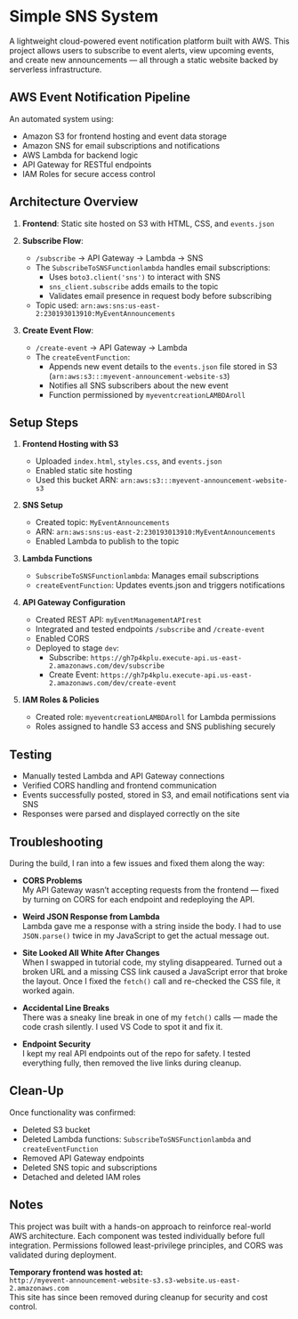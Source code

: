 # Simple SNS System

A lightweight cloud-powered event notification platform built with AWS. This project allows users to subscribe to event alerts, view upcoming events, and create new announcements — all through a static website backed by serverless infrastructure.

## AWS Event Notification Pipeline

An automated system using:

- Amazon S3 for frontend hosting and event data storage  
- Amazon SNS for email subscriptions and notifications  
- AWS Lambda for backend logic  
- API Gateway for RESTful endpoints  
- IAM Roles for secure access control

## Architecture Overview

1. **Frontend**: Static site hosted on S3 with HTML, CSS, and `events.json`

2. **Subscribe Flow**:  
   - `/subscribe` → API Gateway → Lambda → SNS  
   - The `SubscribeToSNSFunctionlambda` handles email subscriptions:
     - Uses `boto3.client('sns')` to interact with SNS  
     - `sns_client.subscribe` adds emails to the topic  
     - Validates email presence in request body before subscribing  
   - Topic used: `arn:aws:sns:us-east-2:230193013910:MyEventAnnouncements`

3. **Create Event Flow**:  
   - `/create-event` → API Gateway → Lambda  
   - The `createEventFunction`:
     - Appends new event details to the `events.json` file stored in S3 (`arn:aws:s3:::myevent-announcement-website-s3`)  
     - Notifies all SNS subscribers about the new event  
     - Function permissioned by `myeventcreationLAMBDAroll`

## Setup Steps

1. **Frontend Hosting with S3**  
   - Uploaded `index.html`, `styles.css`, and `events.json`  
   - Enabled static site hosting  
   - Used this bucket ARN: `arn:aws:s3:::myevent-announcement-website-s3`

2. **SNS Setup**  
   - Created topic: `MyEventAnnouncements`  
   - ARN: `arn:aws:sns:us-east-2:230193013910:MyEventAnnouncements`  
   - Enabled Lambda to publish to the topic

3. **Lambda Functions**  
   - `SubscribeToSNSFunctionlambda`: Manages email subscriptions  
   - `createEventFunction`: Updates events.json and triggers notifications

4. **API Gateway Configuration**  
   - Created REST API: `myEventManagementAPIrest`  
   - Integrated and tested endpoints `/subscribe` and `/create-event`  
   - Enabled CORS  
   - Deployed to stage `dev`:  
     - Subscribe: `https://gh7p4kplu.execute-api.us-east-2.amazonaws.com/dev/subscribe`  
     - Create Event: `https://gh7p4kplu.execute-api.us-east-2.amazonaws.com/dev/create-event`

5. **IAM Roles & Policies**  
   - Created role: `myeventcreationLAMBDAroll` for Lambda permissions  
   - Roles assigned to handle S3 access and SNS publishing securely

## Testing

- Manually tested Lambda and API Gateway connections  
- Verified CORS handling and frontend communication  
- Events successfully posted, stored in S3, and email notifications sent via SNS  
- Responses were parsed and displayed correctly on the site

## Troubleshooting

During the build, I ran into a few issues and fixed them along the way:

- **CORS Problems**  
  My API Gateway wasn’t accepting requests from the frontend — fixed by turning on CORS for each endpoint and redeploying the API.

- **Weird JSON Response from Lambda**  
  Lambda gave me a response with a string inside the body. I had to use `JSON.parse()` twice in my JavaScript to get the actual message out.

- **Site Looked All White After Changes**  
  When I swapped in tutorial code, my styling disappeared. Turned out a broken URL and a missing CSS link caused a JavaScript error that broke the layout. Once I fixed the `fetch()` call and re-checked the CSS file, it worked again.

- **Accidental Line Breaks**  
  There was a sneaky line break in one of my `fetch()` calls — made the code crash silently. I used VS Code to spot it and fix it.

- **Endpoint Security**  
  I kept my real API endpoints out of the repo for safety. I tested everything fully, then removed the live links during cleanup.

## Clean-Up

Once functionality was confirmed:

- Deleted S3 bucket  
- Deleted Lambda functions: `SubscribeToSNSFunctionlambda` and `createEventFunction`  
- Removed API Gateway endpoints  
- Deleted SNS topic and subscriptions  
- Detached and deleted IAM roles

## Notes

This project was built with a hands-on approach to reinforce real-world AWS architecture. Each component was tested individually before full integration. Permissions followed least-privilege principles, and CORS was validated during deployment.

**Temporary frontend was hosted at:**  
`http://myevent-announcement-website-s3.s3-website.us-east-2.amazonaws.com`  
This site has since been removed during cleanup for security and cost control.
